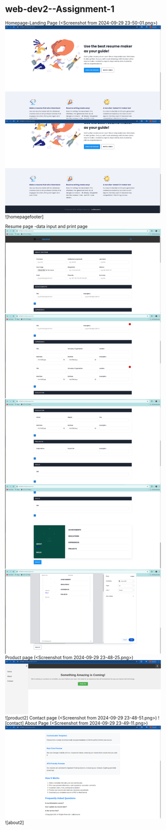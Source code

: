 # web-dev2--Assignment-1
Homepage-Landing Page 
(<Screenshot from 2024-09-29 23-50-01.png>) ![homepage-1](<Screenshot from 2024-09-29 23-50-08.png>) ![homepage-2](<Screenshot from 2024-09-29 23-50-12.png>) ![homepagefooter]

Resume page -data input and print page 
![alt text](image.png)
![alt text](image-1.png)
![alt text](image-2.png)
![alt text](image-3.png)
![alt text](image-4.png)
Product page
(<Screenshot from 2024-09-29 23-48-25.png>) ![product ](<Screenshot from 2024-09-29 23-48-36.png>) ![product2]
Contact page
(<Screenshot from 2024-09-29 23-48-51.png>) ![contact]
About Page
(<Screenshot from 2024-09-29 23-49-11.png>) ![about ](<Screenshot from 2024-09-29 23-49-20.png>) ![about2]